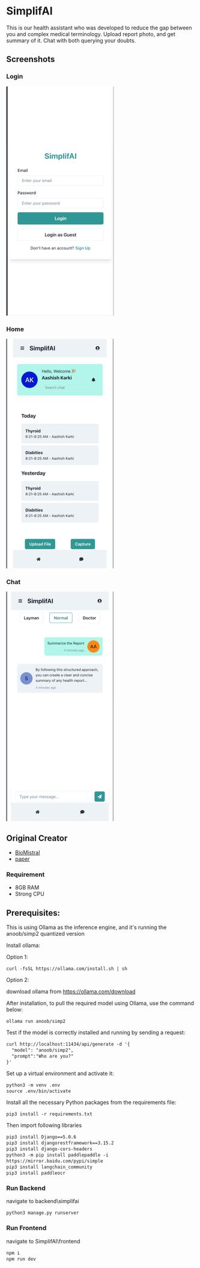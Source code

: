 
# SimplifAI

This is our health assistant who was developed to reduce the gap between you and complex medical terminology.
Upload report photo, and get summary of it.
Chat with both querying your doubts. 


## Screenshots
### Login 
![App Screenshot](img/login.png)
### Home
![App Screenshot](img/home.png)
### Chat
![App Screenshot](img/chat.png)

## Original Creator

- [BioMistral](https://huggingface.co/BioMistral)
- [paper]( https://arxiv.org/abs/2402.10373)

### Requirement

   - 8GB RAM
   - Strong CPU
   
## Prerequisites:
This is using Ollama as the inference engine, and it's running the anoob/simp2 quantized version

Install ollama:

Option 1:
```
curl -fsSL https://ollama.com/install.sh | sh
```
Option 2:

download ollama from 
https://ollama.com/download


After installation, to pull the required model using Ollama, use the command below:
```
ollama run anoob/simp2
```

Test if the model is correctly installed and running by sending a request:
```
curl http://localhost:11434/api/generate -d '{
  "model": "anoob/simp2",
  "prompt":"Who are you?"
}'
```

Set up a virtual environment and activate it:
```
python3 -m venv .env
source .env/bin/activate
```

Install all the necessary Python packages from the requirements file:
```
pip3 install -r requirements.txt
```
Then import following libraries

```
pip3 install Django==5.0.6
pip3 install djangorestframework==3.15.2
pip3 install django-cors-headers
python3 -m pip install paddlepaddle -i https://mirror.baidu.com/pypi/simple
pip3 install langchain_community
pip3 install paddleocr

```


### Run Backend

navigate to backend\simplifai

```
python3 manage.py runserver
```



### Run Frontend

navigate to SimplifAI\frontend

```
npm i
npm run dev
```
